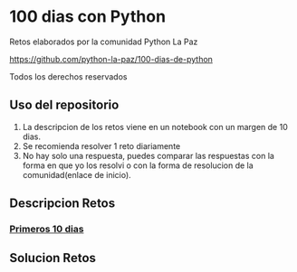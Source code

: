 # 100 dias con Python

Retos elaborados por la comunidad Python La Paz

https://github.com/python-la-paz/100-dias-de-python

Todos los derechos reservados

## Uso del repositorio

1. La descripcion de los retos viene en un notebook con un margen de 10 dias.
2. Se recomienda resolver 1 reto diariamente
3. No hay solo una respuesta, puedes comparar las respuestas con la forma en que yo los resolvi o con la forma de resolucion de la comunidad(enlace de inicio).


## Descripcion Retos

### [Primeros 10 dias](./retos/10-dias.ipynb)


## Solucion Retos

